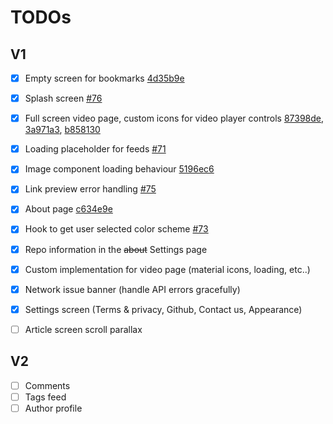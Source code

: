 # TODOs

## V1

- [x] Empty screen for bookmarks [4d35b9e](https://github.com/gmsgowtham/UDev/commit/4d35b9ed53bb8acd01aaaa4e830bf165fbaeeeb5)
- [x] Splash screen [#76](https://github.com/gmsgowtham/UDev/pull/76)
- [x] Full screen video page, custom icons for video player controls [87398de](https://github.com/gmsgowtham/UDev/commit/87398de7a72fc739480bbc6b65e802746bc130c2), [3a971a3](https://github.com/gmsgowtham/UDev/commit/3a971a37414b3f4254e5d16045eafe4ae3187e54),  [b858130](https://github.com/gmsgowtham/UDev/commit/b858130e2f1456d23f6cb4fcecd8a9f3655ee75b)
- [x] Loading placeholder for feeds [#71](https://github.com/gmsgowtham/UDev/pull/71)
- [x] Image component loading behaviour [5196ec6](https://github.com/gmsgowtham/UDev/commit/5196ec677ef4bbc234734b075923a1303af51980)
- [x] Link preview error handling [#75](https://github.com/gmsgowtham/UDev/pull/75)
- [x] About page [c634e9e](https://github.com/gmsgowtham/UDev/commit/c634e9e7fedf7295fd27c0bf94f4c4d5c697dec7)
- [x] Hook to get user selected color scheme [#73](https://github.com/gmsgowtham/UDev/pull/73)
- [x] Repo information in the ~~about~~ Settings page
- [x] Custom implementation for video page (material icons, loading, etc..)
- [x] Network issue banner (handle API errors gracefully)
- [x] Settings screen (Terms & privacy, Github, Contact us, Appearance)
- [ ] Article screen scroll parallax


## V2

- [ ] Comments
- [ ] Tags feed
- [ ] Author profile
